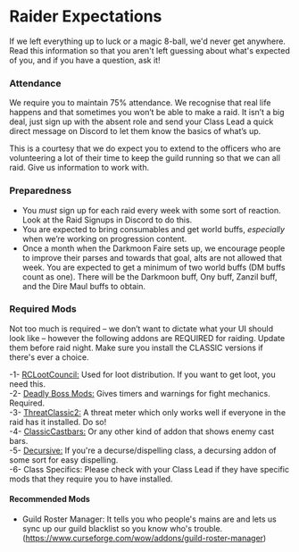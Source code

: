 # Raider Expectations

If we left everything up to luck or a magic 8-ball, we'd never get anywhere. Read this information so that you aren't left guessing about what's expected of you, and if you have a question, ask it!

### Attendance
We require you to maintain 75% attendance. We recognise that real life happens and that sometimes you won’t be able to make a raid.
It isn’t a big deal, just sign up with the absent role and send your Class Lead a quick direct message on Discord to let them know the basics of what’s up.

This is a courtesy that we do expect you to extend to the officers who are volunteering a lot of their time to keep the guild running so that we can all raid. Give us information to work with.

### Preparedness
- You _must_ sign up for each raid every week with some sort of reaction. Look at the Raid Signups in Discord to do this.
- You are expected to bring consumables and get world buffs, _especially_ when we’re working on progression content.
- Once a month when the Darkmoon Faire sets up, we encourage people to improve their parses and towards that goal, alts are not allowed that week. You are expected to get a minimum of two world buffs (DM buffs count as one). There will be the Darkmoon buff, Ony buff, Zanzil buff, and the Dire Maul buffs to obtain.

### Required Mods
Not too much is required – we don’t want to dictate what your UI should look like – however the following addons are REQUIRED for raiding. Update them before raid night. Make sure you install the CLASSIC versions if there's ever a choice.

-1- [RCLootCouncil:](https://www.curseforge.com/wow/addons/rclootcouncil-classic) Used for loot distribution. If you want to get loot, you need this. <br />
-2- [Deadly Boss Mods:](https://www.curseforge.com/wow/addons/deadly-boss-mods) Gives timers and warnings for fight mechanics. Required. <br />
-3- [ThreatClassic2:](https://www.curseforge.com/wow/addons/ThreatClassic2) A threat meter which only works well if everyone in the raid has it installed. Do so! <br />
-4- [ClassicCastbars:](https://www.curseforge.com/wow/addons/classiccastbars) Or any other kind of addon that shows enemy cast bars. <br />
-5- [Decursive:](https://www.curseforge.com/wow/addons/decursive) If you're a decurse/dispelling class, a decursing addon of some sort for easy dispelling. <br />
-6- Class Specifics: Please check with your Class Lead if they have specific mods that they require you to have installed. 

#### Recommended Mods
- Guild Roster Manager: It tells you who people's mains are and lets us sync up our guild blacklist so you know who's trouble.
    (https://www.curseforge.com/wow/addons/guild-roster-manager)
